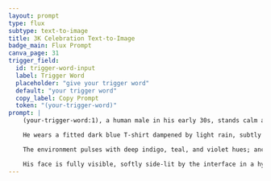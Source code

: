 ```yaml
---
layout: prompt
type: flux
subtype: text-to-image
title: 3K Celebration Text-to-Image
badge_main: Flux Prompt
canva_page: 31
trigger_field:
  id: trigger-word-input
  label: Trigger Word
  placeholder: "give your trigger word"
  default: "your trigger word"
  copy_label: Copy Prompt
  token: "(your-trigger-word)"
prompt: |
    (your-trigger-word:1), a human male in his early 30s, stands calm and focused in a rain-soaked bioluminescent rainforest.

    He wears a fitted dark blue T-shirt dampened by light rain, subtly catching the glow of surrounding alien technology while he interacts with a hovering interface of translucent fractals whose symbols shift like light across water.

    The environment pulses with deep indigo, teal, and violet hues; ancient alien devices are embedded in nearby tree trunks, overgrown with vines yet still alive with power.

    His face is fully visible, softly side-lit by the interface in a hyperreal 9:16 cinematic composition rich with mist, depth, and quiet intensity—captured in concept-art detail without any CGI sheen.
---
```

